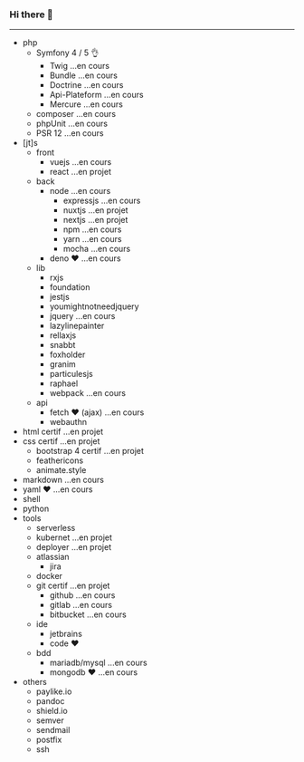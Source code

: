 ### Hi there 👋
-----
- php
    - Symfony 4 / 5 👌
        - Twig ...en cours
        - Bundle ...en cours
        - Doctrine ...en cours
        - Api-Plateform ...en cours 
        - Mercure ...en cours
    - composer ...en cours
    - phpUnit ...en cours
    - PSR 12 ...en cours
- [jt]s
    - front
        - vuejs ...en cours
        - react ...en projet
    - back
        - node ...en cours
            - expressjs ...en cours
            - nuxtjs ...en projet
            - nextjs ...en projet
            - npm ...en cours
            - yarn ...en cours
            - mocha ...en cours
        - deno ♥️ ...en cours
    - lib
        - rxjs
        - foundation
        - jestjs
        - youmightnotneedjquery
        - jquery ...en cours
        - lazylinepainter
        - rellaxjs
        - snabbt
        - foxholder
        - granim
        - particulesjs
        - raphael
        - webpack ...en cours
    - api
        - fetch ♥️ (ajax) ...en cours
        - webauthn
- html certif ...en projet
- css certif ...en projet
    - bootstrap 4 certif ...en projet
    - feathericons
    - animate.style
- markdown ...en cours
- yaml ♥️ ...en cours
- shell
- python
- tools
    - serverless
    - kubernet ...en projet
    - deployer ...en projet
    - atlassian
        - jira      
    - docker
    - git certif ...en projet
        - github ...en cours
        - gitlab ...en cours
        - bitbucket ...en cours
    - ide
        - jetbrains
        - code ♥️
    - bdd
        - mariadb/mysql ...en cours
        - mongodb ♥️ ...en cours
- others
    - paylike.io
    - pandoc
    - shield.io
    - semver
    - sendmail
    - postfix
    - ssh


